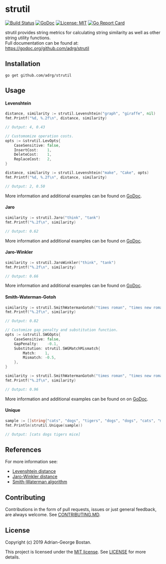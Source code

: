 strutil
=======
[![Build Status](https://travis-ci.org/adrg/strutil.svg?branch=master)](https://travis-ci.org/adrg/strutil)
[![GoDoc](https://img.shields.io/badge/godoc-reference-blue.svg?style=flat-square)](https://godoc.org/github.com/adrg/strutil)
[![License: MIT](https://img.shields.io/badge/license-MIT-red.svg?style=flat-square)](https://opensource.org/licenses/MIT)
[![Go Report Card](https://goreportcard.com/badge/github.com/adrg/strutil)](https://goreportcard.com/report/github.com/adrg/strutil)

strutil provides string metrics for calculating string similarity as well as
other string utility functions.  
Full documentation can be found at: https://godoc.org/github.com/adrg/strutil

## Installation

```
go get github.com/adrg/strutil
```

## Usage

#### Levenshtein

```go
distance, similarity := strutil.Levenshtein("graph", "giraffe", nil)
fmt.Printf("%d, %.2f\n", distance, similarity)

// Output: 4, 0.43
```

```go
// Customomize operation costs.
opts := &strutil.LevOpts{
    CaseSensitive: false,
    InsertCost:    1,
    DeleteCost:    1,
    ReplaceCost:   2,
}

distance, similarity := strutil.Levenshtein("make", "Cake", opts)
fmt.Printf("%d, %.2f\n", distance, similarity)

// Output: 2, 0.50
```
More information and additional examples can be found on
[GoDoc](https://godoc.org/github.com/adrg/strutil#Levenshtein).

#### Jaro

```go
similarity := strutil.Jaro("think", "tank")
fmt.Printf("%.2f\n", similarity)

// Output: 0.62
```

More information and additional examples can be found on
[GoDoc](https://godoc.org/github.com/adrg/strutil#Jaro).

#### Jaro-Winkler

```go
similarity := strutil.JaroWinkler("think", "tank")
fmt.Printf("%.2f\n", similarity)

// Output: 0.66
```

More information and additional examples can be found on
[GoDoc](https://godoc.org/github.com/adrg/strutil#JaroWinkler).

#### Smith-Waterman-Gotoh

```go
similarity := strutil.SmithWatermanGotoh("times roman", "times new roman", nil)
fmt.Printf("%.2f\n", similarity)

// Output: 0.82
```

```go
// Customize gap penalty and substitution function.
opts := &strutil.SWGOpts{
    CaseSensitive: false,
    GapPenalty:    -0.1,
    Substitution: strutil.SWGMatchMismatch{
        Match:    1,
        Mismatch: -0.5,
    },
}

similarity := strutil.SmithWatermanGotoh("times roman", "times new roman", opts)
fmt.Printf("%.2f\n", similarity)

// Output: 0.96
```

More information and additional examples can be found on
on [GoDoc](https://godoc.org/github.com/adrg/strutil#SmithWatermanGotoh).

#### Unique

```go
sample := []string{"cats", "dogs", "tigers", "dogs", "dogs", "cats", "mice"}
fmt.Println(strutil.Unique(sample))

// Output: [cats dogs tigers mice]
```

## References

For more information see:
- [Levenshtein distance](https://en.wikipedia.org/wiki/Levenshtein_distance)
- [Jaro-Winkler distance](https://en.wikipedia.org/wiki/Jaro%E2%80%93Winkler_distance)
- [Smith-Waterman algorithm](https://en.wikipedia.org/wiki/Smith%E2%80%93Waterman_algorithm)

## Contributing

Contributions in the form of pull requests, issues or just general feedback,
are always welcome.
See [CONTRIBUTING.MD](https://github.com/adrg/strutil/blob/master/CONTRIBUTING.md).

## License
Copyright (c) 2019 Adrian-George Bostan.

This project is licensed under the [MIT license](https://opensource.org/licenses/MIT).
See [LICENSE](https://github.com/adrg/strutil/blob/master/LICENSE) for more details.
